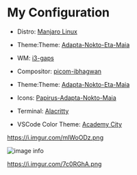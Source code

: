 # My Configuration

* Distro: [Manjaro Linux](https://manjaro.org/downloads/community/i3/)

* Theme:Theme: [Adapta-Nokto-Eta-Maia](https://github.com/adapta-project/adapta-gtk-theme)
* WM: [i3-gaps]()

* Compositor: [picom-ibhagwan](https://aur.archlinux.org/packages/picom-ibhagwan-git/)

* Theme:Theme: [Adapta-Nokto-Eta-Maia](https://github.com/adapta-project/adapta-gtk-theme)

* Icons: [Papirus-Adapta-Nokto-Maia](https://github.com/PapirusDevelopmentTeam/papirus-icon-theme)

* Terminal: [Alacritty](https://archlinux.org/packages/community/x86_64/alacritty/)

* VSCode Color Theme: [Academy City](https://marketplace.visualstudio.com/items?itemName=CactusBlue.academy-city-theme)

https://i.imgur.com/mlWoODz.png

![image info](https://i.imgur.com/mlWoODz.png)

https://i.imgur.com/7c0RGhA.png
